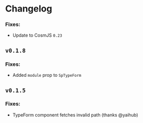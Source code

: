 # Changelog

### Fixes:

* Update to CosmJS `0.23`

## `v0.1.8`

### Fixes:

* Added `module` prop to `SpTypeForm`

## `v0.1.5`

### Fixes:

* TypeForm component fetches invalid path (thanks @yaihub)